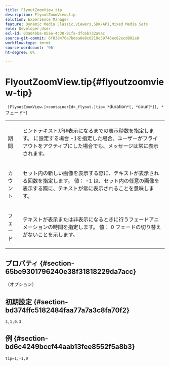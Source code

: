 ```yaml
---
title: FlyoutZoomView.tip
description: FlyoutZoomView.tip
solution: Experience Manager
feature: Dynamic Media Classic,Viewers,SDK/API,Mixed Media Sets
role: Developer,User
exl-id: 03a04bba-85ae-4c30-91fa-dfc6b732a9ac
source-git-commit: 6f838470a7bdea8e8c0219e59746ec82ecd802a8
workflow-type: tm+mt
source-wordcount: '96'
ht-degree: 6%

---
```


# FlyoutZoomView.tip{#flyoutzoomview-tip}

` [FlyoutZoomView.|<containerId>_flyout.]tip= *`duration`*[, *`count`*][, *`フェード`*]`

<table id="table_E314540D347D47699C04EB80D20C0721"> 
 <tbody> 
  <tr> 
   <td colname="col1"> <p> <span class="codeph"><span class="varname"> 期間</span></span> </p> </td> 
   <td colname="col2"> <p> ヒントテキストが非表示になるまでの表示秒数を指定します。 に設定する場合 <span class="codeph"> -1</span>を指定した場合、ユーザーがフライアウトをアクティブにした場合でも、メッセージは常に表示されます。 </p> </td> 
  </tr> 
  <tr> 
   <td colname="col1"> <p> <span class="codeph"><span class="varname"> カウント</span></span> </p> </td> 
   <td colname="col2"> <p> セット内の新しい画像を表示する際に、テキストが表示される回数を指定します。 値： <span class="codeph"> -1</span> は、セット内の任意の画像を表示する際に、テキストが常に表示されることを意味します。 </p> </td> 
  </tr> 
  <tr> 
   <td colname="col1"> <p> <span class="codeph"><span class="varname"> フェード</span></span> </p> </td> 
   <td colname="col2"> テキストが表示または非表示になるときに行うフェードアニメーションの時間を指定します。 値： <span class="codeph"> 0</span> フェードの切り替えがないことを示します。 </td> 
  </tr> 
 </tbody> 
</table>

## プロパティ {#section-65be9301796240e38f31818229da7acc}

（オプション）

## 初期設定 {#section-bd374ffc5182484faa77a7a3c8fa70f2}

`3,1,0.3`

## 例 {#section-bd6c4249bccf44aab13fee8552f5a8b3}

`tip=1,-1,0`

